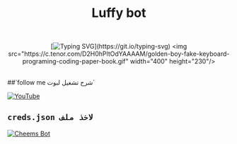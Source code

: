 <h1 align="center">Luffy bot</h1>
<br>
<div align="center">

[![Typing SVG](https://readme-typing-svg.demolab.com?font=Fira+Code&pause=1000&color=00CB22&width=435&lines=بوت+لوفي+بوت+قابل+للتطوير;كل+شي+غير+مشفر+استمتع+وشكرا+لك+%3A3;%5B+يوهان+هو+المطور+تدعمه+7لاتنسى+%5D_)](https://git.io/typing-svg)
<img src="https://c.tenor.com/D2H0hPltOdYAAAAM/golden-boy-fake-keyboard-programing-coding-paper-book.gif" width="400" height="230"/>
</div>
<br>
##`follow me شرح تشغيل لبوت`


[![YouTube](https://img.shields.io/badge/YouTube-FF0000?style=for-the-badge&logo=youtube&logoColor=white)](https://youtu.be/C4eGdRcvWEQ?si=FxR6QDbiFaIoYgHQ)


## `creds.json لاخذ ملف`
[![Cheems Bot](https://repl.it/badge/github/quiec/whatsasena)](https://replit.com/@kofdemon87/LUFF-BOT?v=1)
